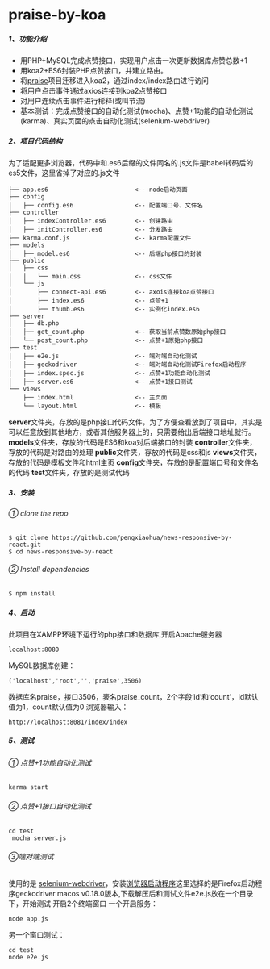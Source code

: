 # praise-by-koa

##### 1、功能介绍
- 用PHP+MySQL完成点赞接口，实现用户点击一次更新数据库点赞总数+1
- 用koa2+ES6封装PHP点赞接口，并建立路由。
- 将[praise](https://github.com/pengxiaohua/praise)项目迁移进入koa2，通过index/index路由进行访问
- 将用户点击事件通过axios连接到koa2点赞接口
- 对用户连续点击事件进行稀释(或叫节流)
- 基本测试：完成点赞接口的自动化测试(mocha)、点赞+1功能的自动化测试(karma)、真实页面的点击自动化测试(selenium-webdriver)

##### 2、项目代码结构
为了适配更多浏览器，代码中和.es6后缀的文件同名的.js文件是babel转码后的es5文件，这里省掉了对应的.js文件
```shell
├── app.es6                        <-- node启动页面
├── config
│   ├── config.es6                 <-- 配置端口号、文件名
├── controller
│   ├── indexController.es6        <-- 创建路由
│   ├── initController.es6         <-- 分发路由
├── karma.conf.js                  <-- karma配置文件
├── models
│   ├── model.es6                  <-- 后端php接口的封装
├── public
│   ├── css
│   │   └── main.css               <-- css文件
│   └── js
│       ├── connect-api.es6        <-- axois连接koa点赞接口
│       ├── index.es6              <-- 点赞+1
│       ├── thumb.es6              <-- 实例化index.es6
├── server
│   ├── db.php
│   ├── get_count.php              <-- 获取当前点赞数原始php接口
│   └── post_count.php             <-- 点赞+1原始php接口
├── test
│   ├── e2e.js                     <-- 端对端自动化测试
│   ├── geckodriver                <-- 端对端自动化测试Firefox启动程序
│   ├── index.spec.js              <-- 点赞+1功能自动化测试
│   ├── server.es6                 <-- 点赞+1接口测试
└── views
    ├── index.html                 <-- 主页面
    └── layout.html                <-- 模板
```

**server**文件夹，存放的是php接口代码文件，为了方便查看放到了项目中，其实是可以任意放到其他地方，或者其他服务器上的，只需要给出后端接口地址就行。
**models**文件夹，存放的代码是ES6和koa对后端接口的封装
**controller**文件夹，存放的代码是对路由的处理
**public**文件夹，存放的代码是css和js
**views**文件夹，存放的代码是模板文件和html主页
**config**文件夹，存放的是配置端口号和文件名的代码
**test**文件夹，存放的是测试代码

##### 3、安装
###### ① clone the repo
```shell
$ git clone https://github.com/pengxiaohua/news-responsive-by-react.git
$ cd news-responsive-by-react
```
###### ② Install dependencies
```shell
$ npm install
```

##### 4、启动
此项目在XAMPP环境下运行的php接口和数据库,开启Apache服务器
```shell
localhost:8080
```
MySQL数据库创建：
```shell
('localhost','root','','praise',3506)
```
数据库名praise，接口3506，表名praise_count，2个字段‘id’和‘count’，id默认值为1，count默认值为0
浏览器输入：
```shell
http://localhost:8081/index/index
```

##### 5、测试
###### ① 点赞+1功能自动化测试
```shell
karma start
```
###### ② 点赞+1接口自动化测试
```shell
cd test
 mocha server.js
```
###### ③端对端测试
使用的是 [selenium-webdriver](https://www.npmjs.com/package/selenium-webdriver)，安装[浏览器启动程序](https://github.com/mozilla/geckodriver/releases/)这里选择的是Firefox启动程序geckodriver macos v0.18.0版本,下载解压后和测试文件e2e.js放在一个目录下，开始测试
开启2个终端窗口
一个开启服务：
```shell
node app.js
```
另一个窗口测试：
```shell
cd test
node e2e.js
```










